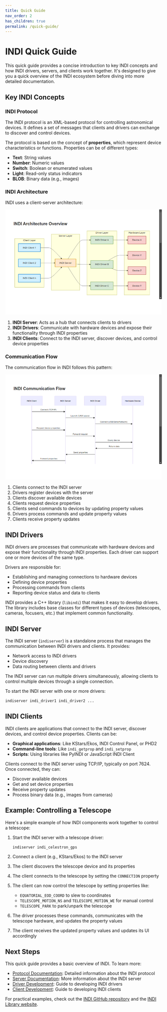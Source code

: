 ```yaml
---
title: Quick Guide
nav_order: 2
has_children: true
permalink: /quick-guide/
---
```


# INDI Quick Guide

This quick guide provides a concise introduction to key INDI concepts and how INDI drivers, servers, and clients work together. It's designed to give you a quick overview of the INDI ecosystem before diving into more detailed documentation.

## Key INDI Concepts

### INDI Protocol

The INDI protocol is an XML-based protocol for controlling astronomical devices. It defines a set of messages that clients and drivers can exchange to discover and control devices.

The protocol is based on the concept of **properties**, which represent device characteristics or functions. Properties can be of different types:

- **Text**: String values
- **Number**: Numeric values
- **Switch**: Boolean or enumerated values
- **Light**: Read-only status indicators
- **BLOB**: Binary data (e.g., images)

### INDI Architecture

INDI uses a client-server architecture:

![INDI Architecture Overview](../images/indi_architecture_overview.png)

1. **INDI Server**: Acts as a hub that connects clients to drivers
2. **INDI Drivers**: Communicate with hardware devices and expose their functionality through INDI properties
3. **INDI Clients**: Connect to the INDI server, discover devices, and control device properties

### Communication Flow

The communication flow in INDI follows this pattern:

![INDI Communication Flow](../images/indi_communication_flow.png)

1. Clients connect to the INDI server
2. Drivers register devices with the server
3. Clients discover available devices
4. Clients request device properties
5. Clients send commands to devices by updating property values
6. Drivers process commands and update property values
7. Clients receive property updates

## INDI Drivers

INDI drivers are processes that communicate with hardware devices and expose their functionality through INDI properties. Each driver can support one or more devices of the same type.

Drivers are responsible for:

- Establishing and managing connections to hardware devices
- Defining device properties
- Processing commands from clients
- Reporting device status and data to clients

INDI provides a C++ library (`libindi`) that makes it easy to develop drivers. The library includes base classes for different types of devices (telescopes, cameras, focusers, etc.) that implement common functionality.

## INDI Server

The INDI server (`indiserver`) is a standalone process that manages the communication between INDI drivers and clients. It provides:

- Network access to INDI drivers
- Device discovery
- Data routing between clients and drivers

The INDI server can run multiple drivers simultaneously, allowing clients to control multiple devices through a single connection.

To start the INDI server with one or more drivers:

```bash
indiserver indi_driver1 indi_driver2 ...
```

## INDI Clients

INDI clients are applications that connect to the INDI server, discover devices, and control device properties. Clients can be:

- **Graphical applications**: Like KStars/Ekos, INDI Control Panel, or PHD2
- **Command-line tools**: Like `indi_getprop` and `indi_setprop`
- **Scripts**: Using libraries like PyINDI or JavaScript INDI Client

Clients connect to the INDI server using TCP/IP, typically on port 7624. Once connected, they can:

- Discover available devices
- Get and set device properties
- Receive property updates
- Process binary data (e.g., images from cameras)

## Example: Controlling a Telescope

Here's a simple example of how INDI components work together to control a telescope:

1. Start the INDI server with a telescope driver:

   ```bash
   indiserver indi_celestron_gps
   ```

2. Connect a client (e.g., KStars/Ekos) to the INDI server

3. The client discovers the telescope device and its properties

4. The client connects to the telescope by setting the `CONNECTION` property

5. The client can now control the telescope by setting properties like:

   - `EQUATORIAL_EOD_COORD` to slew to coordinates
   - `TELESCOPE_MOTION_NS` and `TELESCOPE_MOTION_WE` for manual control
   - `TELESCOPE_PARK` to park/unpark the telescope

6. The driver processes these commands, communicates with the telescope hardware, and updates the property values

7. The client receives the updated property values and updates its UI accordingly

## Next Steps

This quick guide provides a basic overview of INDI. To learn more:

- [Protocol Documentation](/protocol/): Detailed information about the INDI protocol
- [Server Documentation](/indiserver/): More information about the INDI server
- [Driver Development](/drivers/): Guide to developing INDI drivers
- [Client Development](/clients/): Guide to developing INDI clients

For practical examples, check out the [INDI GitHub repository](https://github.com/indilib/indi) and the [INDI Library website](https://indilib.org/).
